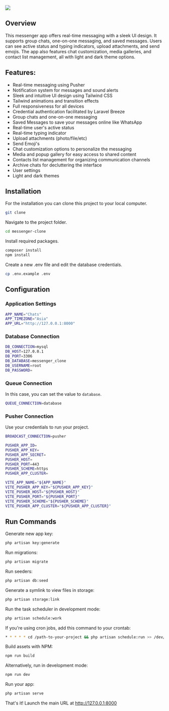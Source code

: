 <img src="https://raw.githubusercontent.com/nursandiid/messenger-clone/main/public/images/preview.png">

## Overview
This messenger app offers real-time messaging with a sleek UI design. It supports group chats, one-on-one messaging, and saved messages. Users can see active status and typing indicators, upload attachments, and send emojis. The app also features chat customization, media galleries, and contact list management, all with light and dark theme options.

## Features:
- Real-time messaging using Pusher
- Notification system for messages and sound alerts
- Sleek and intuitive UI design using Tailwind CSS
- Tailwind animations and transition effects
- Full responsiveness for all devices
- Credential authentication facilitated by Laravel Breeze
- Group chats and one-on-one messaging
- Saved Messages to save your messages online like WhatsApp
- Real-time user's active status
- Real-time typing indicator
- Upload attachments (photo/file/etc)
- Send Emoji's
- Chat customization options to personalize the messaging
- Media and popup gallery for easy access to shared content
- Contacts list management for organizing communication channels
- Archive chats for decluttering the interface
- User settings
- Light and dark themes

## Installation
For the installation you can clone this project to your local computer.
```bash
git clone 
```

Navigate to the project folder.
```bash
cd messenger-clone
```

Install required packages.
```bash
composer install
npm install
```

Create a new .env file and edit the database credentials.
```bash
cp .env.example .env
```

## Configuration

### Application Settings
```bash
APP_NAME="Chats"
APP_TIMEZONE="Asia"
APP_URL="http://127.0.0.1:8000"
```

### Database Connection
```bash
DB_CONNECTION=mysql
DB_HOST=127.0.0.1
DB_PORT=3306
DB_DATABASE=messenger_clone
DB_USERNAME=root
DB_PASSWORD=
```

### Queue Connection
In this case, you can set the value to `database`.

```bash
QUEUE_CONNECTION=database
```

### Pusher Connection
Use your credentials to run your project.

```bash
BROADCAST_CONNECTION=pusher

PUSHER_APP_ID=
PUSHER_APP_KEY=
PUSHER_APP_SECRET=
PUSHER_HOST=
PUSHER_PORT=443
PUSHER_SCHEME=https
PUSHER_APP_CLUSTER=

VITE_APP_NAME="${APP_NAME}"
VITE_PUSHER_APP_KEY="${PUSHER_APP_KEY}"
VITE_PUSHER_HOST="${PUSHER_HOST}"
VITE_PUSHER_PORT="${PUSHER_PORT}"
VITE_PUSHER_SCHEME="${PUSHER_SCHEME}"
VITE_PUSHER_APP_CLUSTER="${PUSHER_APP_CLUSTER}"
```

## Run Commands
Generate new app key:
```bash
php artisan key:generate
```

Run migrations:
```bash
php artisan migrate
```

Run seeders:
```bash
php artisan db:seed
```

Generate a symlink to view files in storage:
```bash
php artisan storage:link
```

Run the task scheduler in development mode:
```bash
php artisan schedule:work
```

If you're using cron jobs, add this command to your crontab:
```bash
* * * * * cd /path-to-your-project && php artisan schedule:run >> /dev/null 2>&1
```

Build assets with NPM:
```bash
npm run build
```

Alternatively, run in development mode:
```bash
npm run dev
```

Run your app:
```bash
php artisan serve
```

That's it! Launch the main URL at http://127.0.0.1:8000
